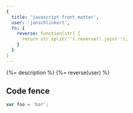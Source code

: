 ```yaml
---
{
  title: 'javascript front matter',
  user: 'jonschlinkert',
  fn: {
    reverse: function(str) {
      return str.split('').reverse().join('');
    }
  }
}
---
```


{%= description %}
{%= reverse(user) %}


## Code fence

```js
var foo = 'bar';
```
